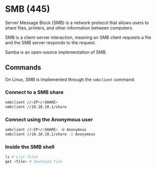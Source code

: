# SMB (445)

Server Message Block (SMB) is a network protocol that allows users to share files, printers, and other information between computers.

SMB is a client-server interaction, meaning an SMB client requests a file and the SMB server responds to the request.

Samba is an open-source implementation of SMB.

## Commands

On Linux, SMB is implemented through the `smbclient` command.

### Connect to a SMB share

```bash
smbclient //<IP>/<SHARE>
smbclient //10.10.10.1/share
```

### Connect using the Anonymous user

```bash
smbclient //<IP>/<SHARE> -U Anonymous
smbclient //10.10.10.1/share -U Anonymous
```

### Inside the SMB shell

```bash
ls # List files
get <file> # Download file
```
